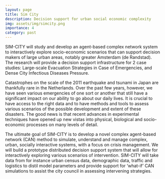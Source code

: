 ```yaml
---
layout: page
title: Sim City
description: Decision support for urban social economic complexity
img: assets/img/simcity.png
importance: 4
category: past
---
```

SIM-CITY will study and develop an agent-based complex network system to interactively explore socio-economic scenarios that can support decision makers of large urban areas, notably greater Amsterdam (de Randstad). The research will provide a decision support infrastructure for 2 case studies: Large-scale Evacuation Strategies in Case of Emergencies, and Dense City Infectious Diseases Pressure.

Catastrophes on the scale of the 2011 earthquake and tsunami in Japan are thankfully rare in the Netherlands. Over the past few years, however, we have seen various emergencies of one sort or another that still have a significant impact on our ability to go about our daily lives. It is crucial to have access to the right data and to have methods and tools to assess various scenarios of the possible development and extent of these disasters. The good news is that recent advances in experimental techniques have opened up new vistas into physical, biological and socio-economic processes on many levels of detail.

The ultimate goal of SIM-CITY is to develop a novel complex agent-based network (CAN) method to simulate, understand and manage complex, urban, socially interactive systems, with a focus on crisis management. We will build a prototype distributed decision support system that will allow for interactively exploring various scenarios of intervention. SIM-CITY will take data from for instance urban census data, demographic data, traffic and logistics to distil model parameters and provide support for ‘what-if’ CAN simulations to assist the city council in assessing intervening strategies.
